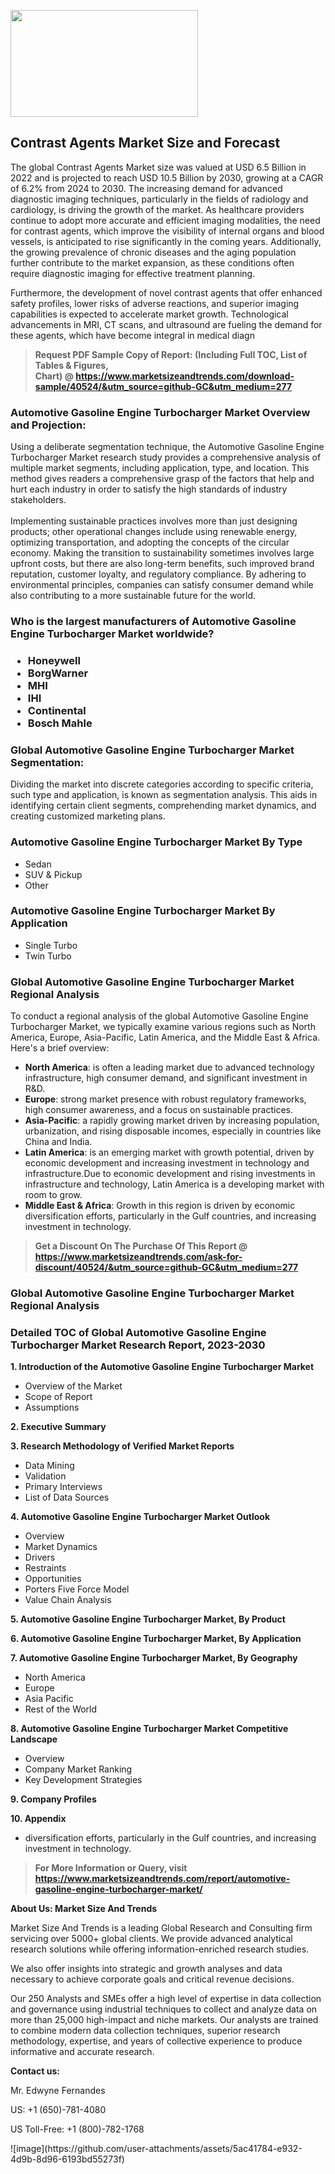 <p><img class="alignnone size-medium wp-image-20088" src="https://ffe5etoiles.com/wp-content/uploads/2024/12/MST1-300x171.png" alt="" width="300" height="171" /></p><h2>Contrast Agents Market Size and Forecast</h2><p>The global Contrast Agents Market size was valued at USD 6.5 Billion in 2022 and is projected to reach USD 10.5 Billion by 2030, growing at a CAGR of 6.2% from 2024 to 2030. The increasing demand for advanced diagnostic imaging techniques, particularly in the fields of radiology and cardiology, is driving the growth of the market. As healthcare providers continue to adopt more accurate and efficient imaging modalities, the need for contrast agents, which improve the visibility of internal organs and blood vessels, is anticipated to rise significantly in the coming years. Additionally, the growing prevalence of chronic diseases and the aging population further contribute to the market expansion, as these conditions often require diagnostic imaging for effective treatment planning.</p><p>Furthermore, the development of novel contrast agents that offer enhanced safety profiles, lower risks of adverse reactions, and superior imaging capabilities is expected to accelerate market growth. Technological advancements in MRI, CT scans, and ultrasound are fueling the demand for these agents, which have become integral in medical diagn</p><blockquote id="" class=""><strong>Request PDF Sample Copy of Report: (Including Full TOC, List of Tables &amp; Figures, Chart)&nbsp;@&nbsp;<strong><a href="https://www.marketsizeandtrends.com/download-sample/40524/&utm_source=github-GC&utm_medium=277" target="_blank">https://www.marketsizeandtrends.com/download-sample/40524/&utm_source=github-GC&utm_medium=277</a></strong></strong></blockquote><h3 id="" class="">Automotive Gasoline Engine Turbocharger Market&nbsp;Overview and Projection:</h3><p id="" class="">Using a deliberate segmentation technique, the Automotive Gasoline Engine Turbocharger Market research study provides a comprehensive analysis of multiple market segments, including application, type, and location. This method gives readers a comprehensive grasp of the factors that help and hurt each industry in order to satisfy the high standards of industry stakeholders. <br /> <br />Implementing sustainable practices involves more than just designing products; other operational changes include using renewable energy, optimizing transportation, and adopting the concepts of the circular economy. Making the transition to sustainability sometimes involves large upfront costs, but there are also long-term benefits, such improved brand reputation, customer loyalty, and regulatory compliance. By adhering to environmental principles, companies can satisfy consumer demand while also contributing to a more sustainable future for the world.</p><h3 id="" class="">Who is the largest manufacturers of&nbsp;Automotive Gasoline Engine Turbocharger Market worldwide?</h3><h3 class=""><p><ul><li>Honeywell </li><li> BorgWarner </li><li> MHI </li><li> IHI </li><li> Continental </li><li> Bosch Mahle</li></ul></p></h3><h3 id="" class="">Global&nbsp;Automotive Gasoline Engine Turbocharger Market Segmentation:</h3><p id="" class="">Dividing the market into discrete categories according to specific criteria, such type and application, is known as segmentation analysis. This aids in identifying certain client segments, comprehending market dynamics, and creating customized marketing plans.</p><h3 id="" class="">Automotive Gasoline Engine Turbocharger Market&nbsp;By Type</h3><p><p><ul><li>Sedan </li><li> SUV & Pickup </li><li> Other</p></li></ul></p></p><h3 id="" class="">Automotive Gasoline Engine Turbocharger Market&nbsp;By Application</h3><p class=""><p><ul><li>Single Turbo </li><li> Twin Turbo</li></ul></p></p><h3 id="" class="">Global Automotive Gasoline Engine Turbocharger Market Regional Analysis</h3><p id="" class="">To conduct a regional analysis of the global Automotive Gasoline Engine Turbocharger Market, we typically examine various regions such as North America, Europe, Asia-Pacific, Latin America, and the Middle East &amp; Africa. Here's a brief overview:</p><ul><li><strong>North America</strong>: is often a leading market due to advanced technology infrastructure, high consumer demand, and significant investment in R&amp;D.</li><li><strong>Europe</strong>: strong market presence with robust regulatory frameworks, high consumer awareness, and a focus on sustainable practices.</li><li><strong>Asia-Pacific</strong>: a rapidly growing market driven by increasing population, urbanization, and rising disposable incomes, especially in countries like China and India.</li><li><strong>Latin America</strong>: is an emerging market with growth potential, driven by economic development and increasing investment in technology and infrastructure.Due to economic development and rising investments in infrastructure and technology, Latin America is a developing market with room to grow.</li><li><strong>Middle East &amp; Africa</strong>: Growth in this region is driven by economic diversification efforts, particularly in the Gulf countries, and increasing investment in technology.</li></ul><blockquote id="" class=""><strong>Get a Discount On The Purchase Of This Report @ <strong><a href="https://www.marketsizeandtrends.com/ask-for-discount/40524/&utm_source=github-GC&utm_medium=277" target="_blank">https://www.marketsizeandtrends.com/ask-for-discount/40524/&utm_source=github-GC&utm_medium=277</a></strong></strong></blockquote><h3 id="" class="">Global Automotive Gasoline Engine Turbocharger Market Regional Analysis</h3><h3 id="" class="">Detailed TOC of Global Automotive Gasoline Engine Turbocharger Market Research Report, 2023-2030</h3><p id="" class=""><strong>1. Introduction of the Automotive Gasoline Engine Turbocharger Market</strong></p><ul><li>Overview of the Market</li><li>Scope of Report</li><li>Assumptions</li></ul><p id="" class=""><strong>2. Executive Summary</strong></p><p id="" class=""><strong>3. Research Methodology of Verified Market Reports</strong></p><ul><li>Data Mining</li><li>Validation</li><li>Primary Interviews</li><li>List of Data Sources</li></ul><p id="" class=""><strong>4. Automotive Gasoline Engine Turbocharger Market Outlook</strong></p><ul><li>Overview</li><li>Market Dynamics</li><li>Drivers</li><li>Restraints</li><li>Opportunities</li><li>Porters Five Force Model</li><li>Value Chain Analysis</li></ul><p id="" class=""><strong>5. Automotive Gasoline Engine Turbocharger Market, By Product</strong></p><p id="" class=""><strong>6. Automotive Gasoline Engine Turbocharger Market, By Application</strong></p><p id="" class=""><strong>7. Automotive Gasoline Engine Turbocharger Market, By Geography</strong></p><ul><li>North America</li><li>Europe</li><li>Asia Pacific</li><li>Rest of the World</li></ul><p id="" class=""><strong>8. Automotive Gasoline Engine Turbocharger Market Competitive Landscape</strong></p><ul><li>Overview</li><li>Company Market Ranking</li><li>Key Development Strategies</li></ul><p id="" class=""><strong>9. Company Profiles</strong></p><p id="" class=""><strong>10. Appendix</strong></p><ul><li>diversification efforts, particularly in the Gulf countries, and increasing investment in technology.</li></ul><blockquote id="" class=""><strong>For More Information or Query, visit <strong><strong><a href="https://www.marketsizeandtrends.com/report/automotive-gasoline-engine-turbocharger-market/" target="_blank">https://www.marketsizeandtrends.com/report/automotive-gasoline-engine-turbocharger-market/</a></strong></strong></strong></blockquote><p id="" class=""><strong>About Us: Market Size And Trends</strong></p><p id="" class="">Market Size And Trends is a leading Global Research and Consulting firm servicing over 5000+ global clients. We provide advanced analytical research solutions while offering information-enriched research studies.</p><p id="" class="">We also offer insights into strategic and growth analyses and data necessary to achieve corporate goals and critical revenue decisions.</p><p id="" class="">Our 250 Analysts and SMEs offer a high level of expertise in data collection and governance using industrial techniques to collect and analyze data on more than 25,000 high-impact and niche markets. Our analysts are trained to combine modern data collection techniques, superior research methodology, expertise, and years of collective experience to produce informative and accurate research.</p><p id="" class=""><strong>Contact us:</strong></p><p id="" class="">Mr. Edwyne Fernandes</p><p id="" class="">US: +1 (650)-781-4080</p><p id="" class="">US Toll-Free: +1 (800)-782-1768</p>
![image](https://github.com/user-attachments/assets/5ac41784-e932-4d9b-8d96-6193bd55273f)
